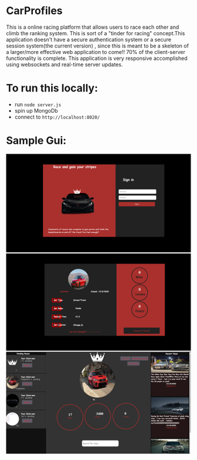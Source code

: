 # CarProfiles

This is a online racing platform that allows users to race each other and climb the ranking system.
This is sort of a "tinder for racing" concept.This application doesn't have a secure authentication system or a secure session  system(the current version) , 
since this is meant to be a skeleton of a larger/more effective web application to come!! 70% of the client-server functionality is complete.
This application is very responsive accomplished using websockets and real-time server updates.

# To run this locally:
- run `node server.js`
- spin up MongoDb
- connect to `http://localhost:8020/`

# Sample Gui:

<img  width= "800px" src = "https://github.com/RonaldColyar/CarProfiles/blob/master/Car%20Profiles/SampleGui/LoginSampleGui.png"/>
<img  width= "800px" src = "https://github.com/RonaldColyar/CarProfiles/blob/master/Car%20Profiles/SampleGui/ProfileViewSampleGui.png"/>
<img  width= "800px" src = "https://github.com/RonaldColyar/CarProfiles/blob/master/Car%20Profiles/SampleGui/MainHubSampleGui.png"/>

